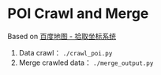 # POI Crawl and Merge

Based on [百度地图 - 拾取坐标系统](https://api.map.baidu.com/lbsapi/getpoint/index.html)

1. Data crawl： `./crawl_poi.py`
2. Merge crawled data： `./merge_output.py`

